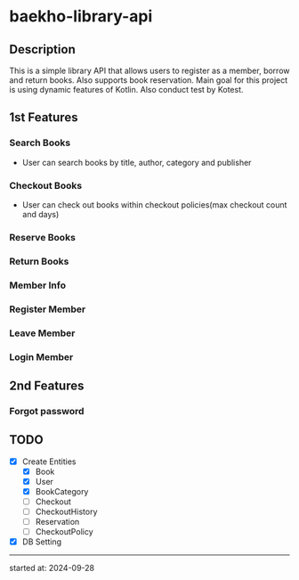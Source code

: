 # baekho-library-api

## Description
This is a simple library API that allows users to register as a member, borrow and return books. Also supports book reservation.
Main goal for this project is using dynamic features of Kotlin.
Also conduct test by Kotest.

## 1st Features

### Search Books
- User can search books by title, author, category and publisher

### Checkout Books
- User can check out books within checkout policies(max checkout count and days)

### Reserve Books


### Return Books


### Member Info


### Register Member


### Leave Member


### Login Member


## 2nd Features

### Forgot password  



## TODO

- [x] Create Entities
  - [x] Book
  - [x] User
  - [x] BookCategory
  - [ ] Checkout
  - [ ] CheckoutHistory
  - [ ] Reservation
  - [ ] CheckoutPolicy
- [x] DB Setting
---
started at: 2024-09-28